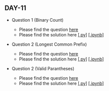 ## DAY-11

* Question 1 (Binary Count)
    * Please find the question [here](./Day-11/Question-1/question.pdf)
    * Please find the solution here [[.py]](./Day-11/Question-1/solution.py) [[.ipynb]](./Day-11/Question-1/solution.ipynb)

* Question 2 (Longest Common Prefix)
    * Please find the question [here](https://leetcode.com/problems/longest-common-prefix/)
    * Please find the solution here [[.py]](/Day-11/Question-2/solution.py) [[.ipynb]](./Day-11/Question-2/solution.ipynb)

* Question 2 (Valid Parantheses)
    * Please find the question [here](https://leetcode.com/problems/valid-parentheses)
    * Please find the solution here [[.py]](/Day-11/Question-4/solution.py) [[.ipynb]](./Day-11/Question-2/solution.ipynb)